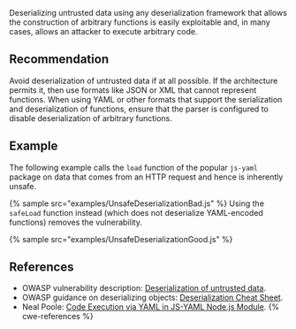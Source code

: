 Deserializing untrusted data using any deserialization framework that allows the construction of arbitrary functions is easily exploitable and, in many cases, allows an attacker to execute arbitrary code.


## Recommendation
Avoid deserialization of untrusted data if at all possible. If the architecture permits it, then use formats like JSON or XML that cannot represent functions. When using YAML or other formats that support the serialization and deserialization of functions, ensure that the parser is configured to disable deserialization of arbitrary functions.


## Example
The following example calls the `load` function of the popular `js-yaml` package on data that comes from an HTTP request and hence is inherently unsafe.

{% sample src="examples/UnsafeDeserializationBad.js" %}
Using the `safeLoad` function instead (which does not deserialize YAML-encoded functions) removes the vulnerability.

{% sample src="examples/UnsafeDeserializationGood.js" %}

## References
* OWASP vulnerability description: [Deserialization of untrusted data](https://www.owasp.org/index.php/Deserialization_of_untrusted_data).
* OWASP guidance on deserializing objects: [Deserialization Cheat Sheet](https://cheatsheetseries.owasp.org/cheatsheets/Deserialization_Cheat_Sheet.html).
* Neal Poole: [Code Execution via YAML in JS-YAML Node.js Module](https://nealpoole.com/blog/2013/06/code-execution-via-yaml-in-js-yaml-nodejs-module/).
{% cwe-references %}
